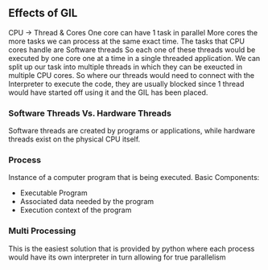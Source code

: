 ## Effects of GIL

CPU -> Thread & Cores
One core can have 1 task in parallel
More cores the more tasks we can process at the same exact time.
The tasks that CPU cores handle are Software threads
So each one of these threads would be executed by one core one at a time in a single threaded application.
We can split up our task into multiple threads in which they can be exeucted in multiple CPU cores.
So where our threads would need to connect with the Interpreter to execute the code, they are usually blocked since 1 thread would have started off using it and the GIL has been placed.

### Software Threads Vs. Hardware Threads

Software threads are created by programs or applications, while hardware threads exist on the physical CPU itself.

### Process

Instance of a computer program that is being executed.
Basic Components:

- Executable Program
- Associated data needed by the program
- Execution context of the program

### Multi Processing

This is the easiest solution that is provided by python where each process would have its own interpreter in turn allowing for true parallelism
